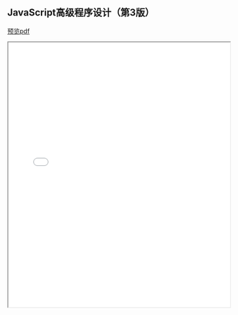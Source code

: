 ## JavaScript高级程序设计（第3版）
[预览pdf](/JavaScript高级程序设计（第3版）.pdf)
<iframe src="/JavaScript高级程序设计（第3版）.pdf" style="width:100%;height:600px" ></iframe>
